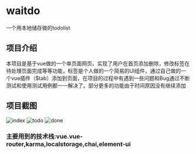 # waitdo

一个用本地储存做的todolist

## 项目介绍
本项目是基于vue做的一个单页面网页，实现了用户在首页添加删除，修改标签在待处理页面完成等等功能，标签是个人做的一个简易的UI组件，通过自己做的一个vue插件（$tab）添加到页面，在项目的过程中有遇到一些问题和Bug通过不断测试和使用测试用例都一一解决了。部分更多的功能由于时间原因没有继续添加
## 项目截图
![index](https://i.loli.net/2019/07/02/5d1b634215abc98574.png)
![todo](https://i.loli.net/2019/07/02/5d1b634239e0918811.png)
![done](https://i.loli.net/2019/07/02/5d1b63423b53229745.png)
### 主要用到的技术栈:vue.vue-router,karma,localstorage,chai,element-ui


